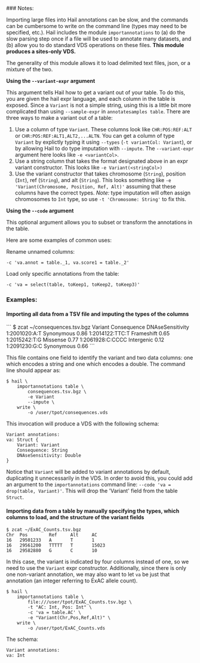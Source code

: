 <div class="cmdhead"></div>

<div class="description"></div>

<div class="synopsis"></div>

<div class="options"></div>

<div class="cmdsubsection">
### Notes:

Importing large files into Hail annotations can be slow, and the commands can be cumbersome to write on the command line (types may need to be specified, etc.).  Hail includes the module `importannotations` to (a) do the slow parsing step once if a file will be used to annotate many datasets, and (b) allow you to do standard VDS operations on these files.  **This module produces a sites-only VDS.**
 
The generality of this module allows it to load delimited text files, json, or a mixture of the two.  

**Using the `--variant-expr` argument**

This argument tells Hail how to get a variant out of your table.  To do this, you are given the hail expr language, and each column in the table is exposed.  Since a `Variant` is not a simple string, using this is a little bit more complicated than using `--sample-expr` in `annotatesamples table`.  There are three ways to make a variant out of a table:
  
  1. Use a column of type `Variant`.  These columns look like `CHR:POS:REF:ALT` or `CHR:POS:REF:ALT1,ALT2,...ALTN`.  You can get a column of type `Variant` by explictly typing it using `--types` (`-t variantCol: Variant`), or by allowing Hail to do type imputation with `--impute`.  The `--variant-expr` argument here looks like `-e <variantCol>`.  
  2. Use a string column that takes the format designated above in an expr variant constructor.  This looks like `-e Variant(<stringCol>)` 
  3. Use the variant constructor that takes chromosome (`String`), position (`Int`), ref (`String`), and alt (`String`).  This looks something like `-e 'Variant(Chromosome, Position, Ref, Alt)'` assuming that these columns have the correct types.  _Note:_ type imputation will often assign chromosomes to `Int` type, so use `-t 'Chromosome: String'` to fix this.  
    
**Using the `--code` argument**

This optional argument allows you to subset or transform the annotations in the table.

Here are some examples of common uses:

Rename unnamed columns:
```
-c 'va.annot = table._1, va.score1 = table._2'
```

Load only specific annotations from the table:
```
-c 'va = select(table, toKeep1, toKeep2, toKeep3)'
```
</div>

<div class="cmdsubsection">

### Examples:

<h4 class="example">Importing all data from a TSV file and imputing the types of the columns</h4> 
```
$ zcat ~/consequences.tsv.bgz
Variant             Consequence     DNAseSensitivity
1:2001020:A:T       Synonymous      0.86
1:2014122:TTC:T     Frameshift      0.65
1:2015242:T:G       Missense        0.77
1:2061928:C:CCCC    Intergenic      0.12
1:2091230:G:C       Synonymous      0.66
```

This file contains one field to identify the variant and two data columns: one which encodes a string and one which encodes a double.  The command line should appear as:

```
$ hail \
    importannotations table \
        consequences.tsv.bgz \
        -e Variant 
        --impute \
    write \
        -o /user/tpot/consequences.vds
```

This invocation will produce a VDS with the following schema:

```
Variant annotations:  
va: Struct {
    Variant: Variant
    Consequence: String
    DNAseSensitivity: Double
}
```

Notice that `Variant` will be added to variant annotations by default, duplicating it unnecessarily in the VDS.  In order to avoid this, you could add an argument to the `importannotations` command line: `--code 'va = drop(table, Variant)'`.  This will drop the 'Variant' field from the table `Struct`.

<h4>Importing data from a table by manually specifying the types, which columns to load, and the structure of the variant fields</h4>

```
$ zcat ~/ExAC_Counts.tsv.bgz
Chr  Pos        Ref     Alt     AC
16   29501233   A       T       1
16   29561200   TTTTT   T       15023
16   29582880   G       C       10

```

In this case, the variant is indicated by four columns instead of one, so we need to use the `Variant` expr constructor.  Additionally, since there is only one non-variant annotation, we may also want to let `va` be just that annotation (an integer referring to ExAC allele count).

```
$ hail \
    importannotations table \
        file:///user/tpot/ExAC_Counts.tsv.bgz \
        -t "AC: Int, Pos: Int" \
        -c 'va = table.AC' \
        -e "Variant(Chr,Pos,Ref,Alt)" \
    write \
        -o /user/tpot/ExAC_Counts.vds
```

The schema:

```
Variant annotations:  
va: Int
```

</div>